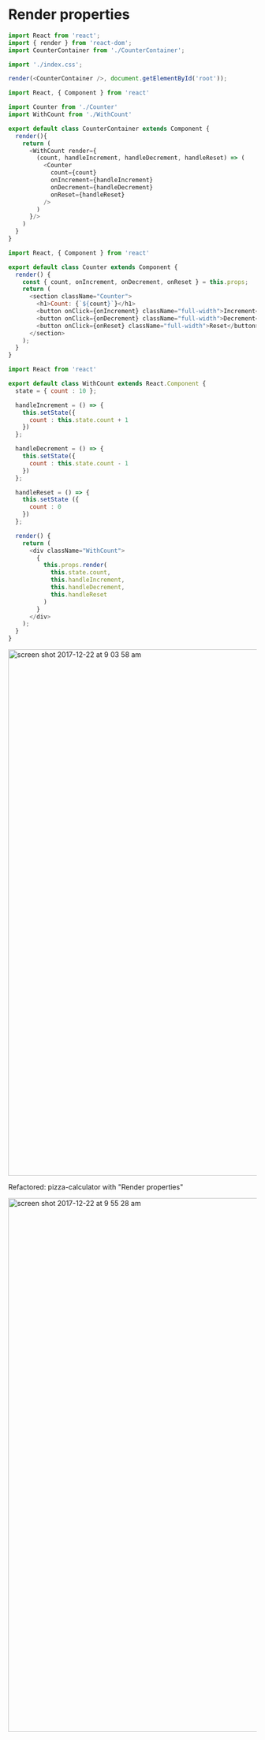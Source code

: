 # Render properties


```javascript
import React from 'react';
import { render } from 'react-dom';
import CounterContainer from './CounterContainer';

import './index.css';

render(<CounterContainer />, document.getElementById('root'));
```

```javascript
import React, { Component } from 'react'

import Counter from './Counter'
import WithCount from './WithCount'

export default class CounterContainer extends Component {
  render(){
    return (
      <WithCount render={
        (count, handleIncrement, handleDecrement, handleReset) => (
          <Counter
            count={count}
            onIncrement={handleIncrement}
            onDecrement={handleDecrement}
            onReset={handleReset}
          />
        )
      }/>
    )
  }
}
```

```javascript
import React, { Component } from 'react'

export default class Counter extends Component {
  render() {
    const { count, onIncrement, onDecrement, onReset } = this.props;
    return (
      <section className="Counter">
        <h1>Count: {`${count}`}</h1>
        <button onClick={onIncrement} className="full-width">Increment</button>
        <button onClick={onDecrement} className="full-width">Decrement</button>
        <button onClick={onReset} className="full-width">Reset</button>
      </section>
    );
  }
}
```

```javascript
import React from 'react'

export default class WithCount extends React.Component {
  state = { count : 10 };

  handleIncrement = () => {
    this.setState({
      count : this.state.count + 1
    })
  };

  handleDecrement = () => {
    this.setState({
      count : this.state.count - 1
    })
  };

  handleReset = () => {
    this.setState ({
      count : 0
    })
  };

  render() {
    return (
      <div className="WithCount">
        {
          this.props.render(
            this.state.count,
            this.handleIncrement,
            this.handleDecrement,
            this.handleReset
          )
        }
      </div>
    );
  }
}
```

<img width="1068" alt="screen shot 2017-12-22 at 9 03 58 am" src="https://user-images.githubusercontent.com/5876481/34306271-2ed5a07a-e6f7-11e7-9266-88b966d53664.png">

Refactored: pizza-calculator with "Render properties"

<img width="1083" alt="screen shot 2017-12-22 at 9 55 28 am" src="https://user-images.githubusercontent.com/5876481/34307700-503307c4-e6fe-11e7-9f5f-12ba77222b62.png">